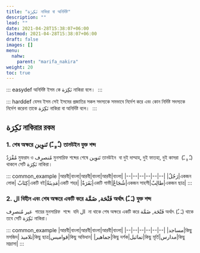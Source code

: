 ```yaml
---
title: "نَكِرَة নাকিরা বা অনির্দিষ্ট"
description: ""
lead: ""
date: 2021-04-28T15:38:07+06:00
lastmod: 2021-04-28T15:38:07+06:00
draft: false
images: []
menu: 
  nahw:
    parent: "marifa_nakira"
weight: 20
toc: true
---
```


::: easydef
অনির্দিষ্ট ইসম কে نَكِرَة নাকিরা বলে।  
:::

::: harddef
যেসব ইসম সেই ইসমের প্রজাতির সকল সদস্যকে সমভাবে নির্দেশ করে এবং কোন নির্দিষ্ট সদস্যকে নির্দেশ করেনা তাকে نَكِرَة নাকিরা বা অনির্দিষ্ট বলে।  
:::


## نَكِرَة নাকিরার রকম

### 1. শেষ অক্ষরে تَنوِين‎ (ـٌ  ـٍ  ـً) তানউইন যুক্ত শব্দ 

مُفْرَدٌ মুফরাদ ও مُنصرِف মুনসারিফ শব্দের শেষে تَنوِين‎ তানউইন  বা দুই দাম্মাহ, দুই ফাতহা, দুই কাসরা  (ـٌ ـٍ ـً) থাকলে সেটি نَكِرَة নাকিরা।

::: common_example
|আরবী|বাংলা|আরবী|বাংলা|আরবী|বাংলা|
|--|--|--|--|--|--|
|رَجُلٌ|একজন লোক| كِتَابٌ|একটি বই|مَدِينَةٌ|একটি শহর|
|بَقَرَةٌ|একটি গাভী|شُجَاعٌ|একজন সাহসী|طالِبٌ|একজন ছাত্র|
:::

### 2. ال বিহীন এবং শেষ অক্ষরে একটি করে فَتْحَة, ضَمَّة অর্থাৎ (ـَ ـُ) যুক্ত শব্দ     

غیر مُنصرِف  গায়ের মুনসারিফ  শব্দে  যদি ال  না থাকে শেষ অক্ষরে একটি করে فَتْحَة, ضَمَّة অর্থাৎ (ـَ ـُ) থাকে তবে সেটি نَكِرَة নাকিরা।

::: common_example
|আরবী|বাংলা|আরবী|বাংলা|আরবী|বাংলা|
|--|--|--|--|--|--|
|مساجد|কিছু মসজিদ| تلاميذ|কিছু ছাত্র|قواميس|কিছু অভিধান|
|جماهير|কিছু দর্শক|تماثيل|কিছু মূর্তি|مدارس|কিছু মাদ্রাসা|
:::

